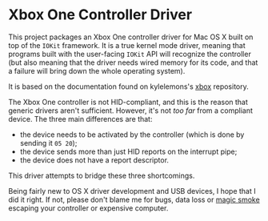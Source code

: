Xbox One Controller Driver
==========================

This project packages an Xbox One controller driver for Mac OS X built on top
of the `IOKit` framework. It is a true kernel mode driver, meaning that programs
built with the user-facing `IOKit` API will recognize the controller (but also
meaning that the driver needs wired memory for its code, and that a failure
will bring down the whole operating system).

It is based on the documentation found on kylelemons's [xbox][1] repository.

The Xbox One controller is not HID-compliant, and this is the reason that
generic drivers aren't sufficient. However, it's not *too far* from a compliant
device. The three main differences are that:

* the device needs to be activated by the controller (which is done by sending
	it `05 20`);
* the device sends more than just HID reports on the interrupt pipe;
* the device does not have a report descriptor.

This driver attempts to bridge these three shortcomings.

Being fairly new to OS X driver development and USB devices, I hope that I did
it right. If not, please don't blame me for bugs, data loss or [magic smoke][2]
escaping your controller or expensive computer.

  [1]: https://github.com/kylelemons/xbox/
  [2]: http://en.wikipedia.org/wiki/Magic_smoke